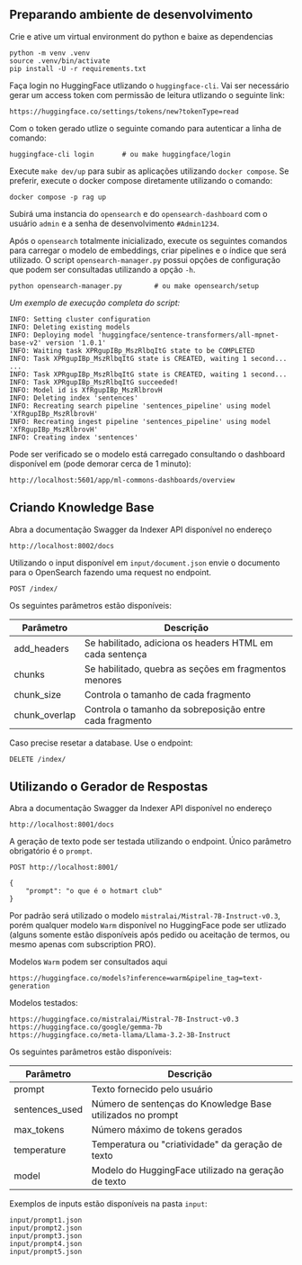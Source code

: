 ## Preparando ambiente de desenvolvimento

Crie e ative um virtual environment do python e baixe as dependencias

```
python -m venv .venv
source .venv/bin/activate
pip install -U -r requirements.txt
```

Faça login no HuggingFace utlizando o `huggingface-cli`. Vai ser necessário gerar um access token com permissão de leitura utlizando o seguinte link:

```
https://huggingface.co/settings/tokens/new?tokenType=read
```

Com o token gerado utlize o seguinte comando para autenticar a linha de comando:

```
huggingface-cli login       # ou make huggingface/login
```

Execute `make dev/up` para subir as aplicações utilizando `docker compose`. Se preferir, execute o docker compose diretamente utilizando o comando:

```
docker compose -p rag up
```

Subirá uma instancia do `opensearch` e do `opensearch-dashboard` com o usuário `admin` e a senha de desenvolvimento `#Admin1234`.

Após o `opensearch` totalmente inicializado, execute os seguintes comandos para carregar o modelo de embeddings, criar pipelines e o índice que será utilizado. O script `opensearch-manager.py` possui opções de configuração que podem ser consultadas utilizando a opção `-h`.

```
python opensearch-manager.py        # ou make opensearch/setup
```

*Um exemplo de execução completa do script:*

```
INFO: Setting cluster configuration
INFO: Deleting existing models
INFO: Deploying model 'huggingface/sentence-transformers/all-mpnet-base-v2' version '1.0.1'
INFO: Waiting task XPRgupIBp_MszRlbqItG state to be COMPLETED
INFO: Task XPRgupIBp_MszRlbqItG state is CREATED, waiting 1 second...
...
INFO: Task XPRgupIBp_MszRlbqItG state is CREATED, waiting 1 second...
INFO: Task XPRgupIBp_MszRlbqItG succeeded!
INFO: Model id is XfRgupIBp_MszRlbrovH
INFO: Deleting index 'sentences'
INFO: Recreating search pipeline 'sentences_pipeline' using model 'XfRgupIBp_MszRlbrovH'
INFO: Recreating ingest pipeline 'sentences_pipeline' using model 'XfRgupIBp_MszRlbrovH'
INFO: Creating index 'sentences'
```

Pode ser verificado se o modelo está carregado consultando o dashboard disponível em (pode demorar cerca de 1 minuto):

```
http://localhost:5601/app/ml-commons-dashboards/overview
```

## Criando Knowledge Base

Abra a documentação Swagger da Indexer API disponível no endereço

```
http://localhost:8002/docs
```

Utilizando o input disponível em `input/document.json` envie o documento para o OpenSearch fazendo uma request no endpoint.

```
POST /index/
```

Os seguintes parâmetros estão disponíveis:

| Parâmetro     | Descrição |
|---------------|---|
| add_headers   | Se habilitado, adiciona os headers HTML em cada sentença |
| chunks        | Se habilitado, quebra as seções em fragmentos menores |
| chunk_size    | Controla o tamanho de cada fragmento |
| chunk_overlap | Controla o tamanho da sobreposição entre cada fragmento |

Caso precise resetar a database. Use o endpoint:

```
DELETE /index/
```

## Utilizando o Gerador de Respostas

Abra a documentação Swagger da Indexer API disponível no endereço

```
http://localhost:8001/docs
```

A geração de texto pode ser testada utilizando o endpoint. Único parâmetro obrigatório é o `prompt`.

```
POST http://localhost:8001/

{
    "prompt": "o que é o hotmart club"
}
```

Por padrão será utilizado o modelo `mistralai/Mistral-7B-Instruct-v0.3`, porém qualquer modelo `Warm` disponível no HuggingFace pode ser utlizado (alguns somente estão disponíveis após pedido ou aceitação de termos, ou mesmo apenas com subscription PRO).

Modelos `Warm` podem ser consultados aqui

```
https://huggingface.co/models?inference=warm&pipeline_tag=text-generation
```

Modelos testados:

```
https://huggingface.co/mistralai/Mistral-7B-Instruct-v0.3
https://huggingface.co/google/gemma-7b
https://huggingface.co/meta-llama/Llama-3.2-3B-Instruct
```

Os seguintes parâmetros estão disponíveis:

| Parâmetro      | Descrição |
|----------------|---|
| prompt         | Texto fornecido pelo usuário |
| sentences_used | Número de sentenças do Knowledge Base utilizados no prompt |
| max_tokens     | Número máximo de tokens gerados |
| temperature    | Temperatura ou "criatividade" da geração de texto |
| model          | Modelo do HuggingFace utilizado na geração de texto |

Exemplos de inputs estão disponíveis na pasta `input`:

```
input/prompt1.json
input/prompt2.json
input/prompt3.json
input/prompt4.json
input/prompt5.json
```
